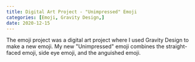 ```yaml
---
title: Digital Art Project - "Unimpressed" Emoji
categories: [Emoji, Gravity Design,]
date: 2020-12-15
---
```

 
The emoji project was a digital art project where I used Gravity Design to make a new emoji. My new "Unimpressed" emoji combines the straight-faced emoji, side eye emoji, and the anguished emoji. 